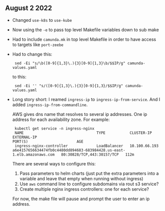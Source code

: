 ## August 2 2022

- Changed `use-k8s` to `use-kube`
- Now using the `-e` to pass top level Makefile variables down to sub make
- Had to include `camunda.mk` in top level Makefile in order to have access to targets like `port-zeebe`
- Had to change this:

       sed -Ei "s/\b([0-9]{1,3}\.){3}[0-9]{1,3}\b/$$IP/g" camunda-values.yaml

  to this: 

       sed -Ei '' "s/([0-9]{1,3}\.){3}[0-9]{1,3}/$$IP/g" camunda-values.yaml
- Long story short: I reamed `ingress-ip` to `ingress-ip-from-service`. And I added `ingress-ip-from-commandline`.  

  AWS gives dns name that resolves to several ip addresses. One ip address for each availability zone. For example: 
  
       kubectl get service -n ingress-nginx
       NAME                                 TYPE           CLUSTER-IP      EXTERNAL-IP                                                              PORT(S)                      AGE
       ingress-nginx-controller             LoadBalancer   10.100.66.193   a6e4157656634474fb0c4480dd894683-683984428.us-east-1.elb.amazonaws.com   80:30828/TCP,443:30157/TCP   112m

  There are several ways to configure this: 
  1. Pass parameters to helm charts (just put the extra parameters into a variable and leave that empty when running without ingress)
  2. Use `aws` command line to configure subdomains via rout s3 service?
  3. Create multiple nginx ingress controllers: one for each service?

  For now, the make file will pause and prompt the user to enter an ip address. 

